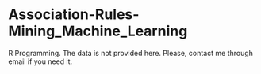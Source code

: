 # Association-Rules-Mining_Machine_Learning
R Programming.
The data is not provided here. Please, contact me through email if you need it. 
